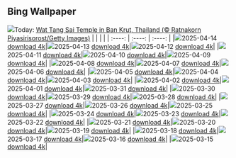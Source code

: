 ## Bing Wallpaper
![](./wallpaper/2025-04-14.jpg)Today: [Wat Tang Sai Temple in Ban Krut, Thailand (© Ratnakorn Piyasirisorost/Getty Images)](./wallpaper/2025-04-14.jpg)
|      |      |      |
| :----: | :----: | :----: |
|![](./wallpaper/2025-04-14_sm.jpg)2025-04-14 [download 4k](./wallpaper/2025-04-14.jpg)|![](./wallpaper/2025-04-13_sm.jpg)2025-04-13 [download 4k](./wallpaper/2025-04-13.jpg)|![](./wallpaper/2025-04-12_sm.jpg)2025-04-12 [download 4k](./wallpaper/2025-04-12.jpg)|
|![](./wallpaper/2025-04-11_sm.jpg)2025-04-11 [download 4k](./wallpaper/2025-04-11.jpg)|![](./wallpaper/2025-04-10_sm.jpg)2025-04-10 [download 4k](./wallpaper/2025-04-10.jpg)|![](./wallpaper/2025-04-09_sm.jpg)2025-04-09 [download 4k](./wallpaper/2025-04-09.jpg)|
|![](./wallpaper/2025-04-08_sm.jpg)2025-04-08 [download 4k](./wallpaper/2025-04-08.jpg)|![](./wallpaper/2025-04-07_sm.jpg)2025-04-07 [download 4k](./wallpaper/2025-04-07.jpg)|![](./wallpaper/2025-04-06_sm.jpg)2025-04-06 [download 4k](./wallpaper/2025-04-06.jpg)|
|![](./wallpaper/2025-04-05_sm.jpg)2025-04-05 [download 4k](./wallpaper/2025-04-05.jpg)|![](./wallpaper/2025-04-04_sm.jpg)2025-04-04 [download 4k](./wallpaper/2025-04-04.jpg)|![](./wallpaper/2025-04-03_sm.jpg)2025-04-03 [download 4k](./wallpaper/2025-04-03.jpg)|
|![](./wallpaper/2025-04-02_sm.jpg)2025-04-02 [download 4k](./wallpaper/2025-04-02.jpg)|![](./wallpaper/2025-04-01_sm.jpg)2025-04-01 [download 4k](./wallpaper/2025-04-01.jpg)|![](./wallpaper/2025-03-31_sm.jpg)2025-03-31 [download 4k](./wallpaper/2025-03-31.jpg)|
|![](./wallpaper/2025-03-30_sm.jpg)2025-03-30 [download 4k](./wallpaper/2025-03-30.jpg)|![](./wallpaper/2025-03-29_sm.jpg)2025-03-29 [download 4k](./wallpaper/2025-03-29.jpg)|![](./wallpaper/2025-03-28_sm.jpg)2025-03-28 [download 4k](./wallpaper/2025-03-28.jpg)|
|![](./wallpaper/2025-03-27_sm.jpg)2025-03-27 [download 4k](./wallpaper/2025-03-27.jpg)|![](./wallpaper/2025-03-26_sm.jpg)2025-03-26 [download 4k](./wallpaper/2025-03-26.jpg)|![](./wallpaper/2025-03-25_sm.jpg)2025-03-25 [download 4k](./wallpaper/2025-03-25.jpg)|
|![](./wallpaper/2025-03-24_sm.jpg)2025-03-24 [download 4k](./wallpaper/2025-03-24.jpg)|![](./wallpaper/2025-03-23_sm.jpg)2025-03-23 [download 4k](./wallpaper/2025-03-23.jpg)|![](./wallpaper/2025-03-22_sm.jpg)2025-03-22 [download 4k](./wallpaper/2025-03-22.jpg)|
|![](./wallpaper/2025-03-21_sm.jpg)2025-03-21 [download 4k](./wallpaper/2025-03-21.jpg)|![](./wallpaper/2025-03-20_sm.jpg)2025-03-20 [download 4k](./wallpaper/2025-03-20.jpg)|![](./wallpaper/2025-03-19_sm.jpg)2025-03-19 [download 4k](./wallpaper/2025-03-19.jpg)|
|![](./wallpaper/2025-03-18_sm.jpg)2025-03-18 [download 4k](./wallpaper/2025-03-18.jpg)|![](./wallpaper/2025-03-17_sm.jpg)2025-03-17 [download 4k](./wallpaper/2025-03-17.jpg)|![](./wallpaper/2025-03-16_sm.jpg)2025-03-16 [download 4k](./wallpaper/2025-03-16.jpg)|
|![](./wallpaper/2025-03-15_sm.jpg)2025-03-15 [download 4k](./wallpaper/2025-03-15.jpg)|